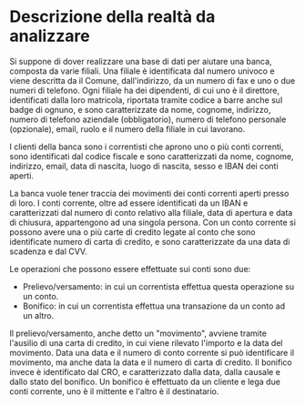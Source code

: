 # Descrizione della realtà da analizzare
Si suppone di dover realizzare una base di dati per aiutare una banca, composta da varie filiali.
Una filiale è identificata dal numero univoco e viene descritta da il Comune, dall'indirizzo, da un numero di fax e uno o due numeri di telefono.
Ogni filiale ha dei dipendenti, di cui uno è il direttore, identificati dalla loro matricola, riportata tramite codice a barre anche sul badge di ognuno, e sono caratterizzate da nome, cognome, indirizzo, numero di telefono aziendale (obbligatorio), numero di telefono personale (opzionale), email, ruolo e il numero della filiale in cui lavorano.

I clienti della banca sono i correntisti che aprono uno o più conti correnti, sono identificati dal codice fiscale e sono caratterizzati da nome, cognome, indirizzo,  email, data di nascita, luogo di nascita, sesso e IBAN dei conti aperti.

La banca vuole tener traccia dei movimenti dei conti correnti aperti presso di loro.
I conti corrente, oltre ad essere identificati da un IBAN e caratterizzati dal numero di conto relativo alla filiale, data di apertura e data di chiusura, appartengono ad una singola persona.
Con un conto corrente si possono avere una o più carte di credito legate al conto che sono identificate numero di carta di credito, e sono caratterizzate da una data di scadenza e dal CVV.

Le operazioni che possono essere effettuate sui conti sono due:
- Prelievo/versamento: in cui un correntista effettua questa operazione su un conto.
- Bonifico: in cui un correntista effettua una transazione da un conto ad un altro.

Il prelievo/versamento, anche detto un "movimento", avviene tramite l'ausilio di una carta di credito, in cui viene rilevato l'importo e la data del movimento.
Data una data e il numero di conto corrente si può identificare il movimento, ma anche data la data e il numero di carta di credito.
Il bonifico invece è identificato dal CRO, e caratterizzato dalla data, dalla causale e dallo stato del bonifico.
Un bonifico è effettuato da un cliente e lega due conti corrente, uno è il mittente e l'altro è il destinatario.